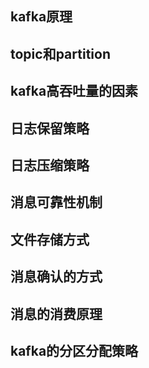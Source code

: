## kafka原理

## topic和partition

## kafka高吞吐量的因素

## 日志保留策略

## 日志压缩策略

## 消息可靠性机制

## 文件存储方式

## 消息确认的方式

## 消息的消费原理

## kafka的分区分配策略
